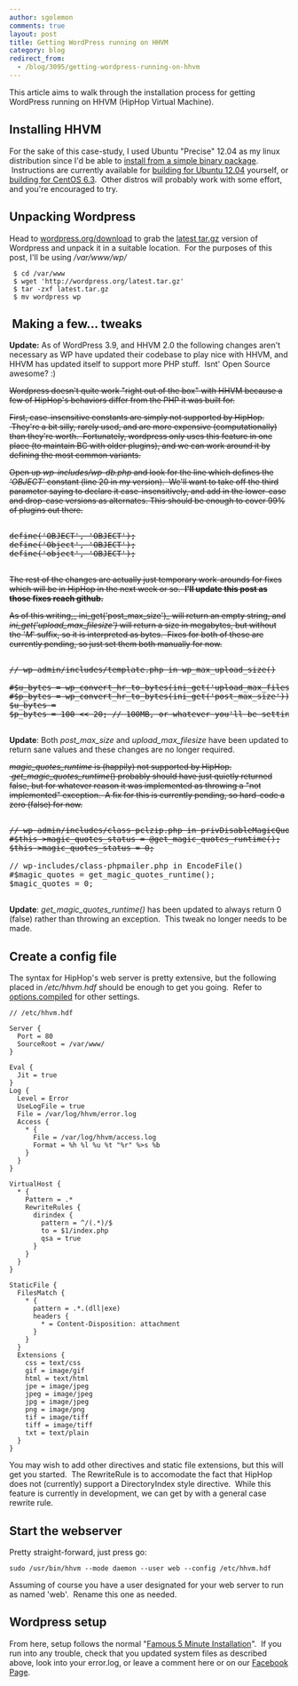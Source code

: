 ```yaml
---
author: sgolemon
comments: true
layout: post
title: Getting WordPress running on HHVM
category: blog
redirect_from:
  - /blog/3095/getting-wordpress-running-on-hhvm
---
```


This article aims to walk through the installation process for getting WordPress running on HHVM (HipHop Virtual Machine).

<!--truncate-->

## Installing HHVM

For the sake of this case-study, I used Ubuntu "Precise" 12.04 as my linux distribution since I'd be able to [install from a simple binary package](https://github.com/facebook/hiphop-php/wiki/Prebuilt-packages-on-ubuntu-12.04).  Instructions are currently available for [building for Ubuntu 12.04](https://github.com/facebook/hiphop-php/wiki/Building-and-installing-HHVM-on-Ubuntu-12.04) yourself, or [building for CentOS 6.3](https://github.com/facebook/hiphop-php/wiki/Building-and-installing-HHVM-on-CentOS-6.3).  Other distros will probably work with some effort, and you're encouraged to try.

## Unpacking Wordpress

Head to [wordpress.org/download](http://wordpress.org/download) to grab the [latest tar.gz](http://wordpress.org/latest.tar.gz) version of Wordpress and unpack it in a suitable location.  For the purposes of this post, I'll be using _/var/www/wp/_


     $ cd /var/www
     $ wget 'http://wordpress.org/latest.tar.gz'
     $ tar -zxf latest.tar.gz
     $ mv wordpress wp

##  Making a few... tweaks

**Update:** As of WordPress 3.9, and HHVM 2.0 the following changes aren't necessary as WP have updated their codebase to play nice with HHVM, and HHVM has updated itself to support more PHP stuff.  Isnt' Open Source awesome? :)

<del>Wordpress doesn't quite work "right out of the box" with HHVM because a few of HipHop's behaviors differ from the PHP it was built for.</del>

<del>First, case-insensitive constants are simply not supported by HipHop.  They're a bit silly, rarely used, and are more expensive (computationally) than they're worth.  Fortunately, wordpress only uses this feature in one place (to maintain BC with older plugins), and we can work around it by defining the most common variants.</del>

<del>Open up _wp-includes/wp-db.php_ and look for the line which defines the _'OBJECT'_ constant (line 20 in my version).  We'll want to take off the third parameter saying to declare it case-insensitively, and add in the lower-case and drop-case versions as alternates. This should be enough to cover 99% of plugins out there.</del>

<pre>
<del>
define('OBJECT', 'OBJECT');
define('Object', 'OBJECT');
define('object', 'OBJECT');
</del>
</pre>


<del>The rest of the changes are actually just temporary work-arounds for fixes which will be in HipHop in the next week or so.  **I'll update this post as those fixes reach github.**</del>

<del>As of this writing,_ ini_get('post_max_size')_ will return an empty string, and _ini_get('upload_max_filesize')_ will return a size in megabytes, but without the '_M_' suffix, so it is interpreted as bytes.  Fixes for both of these are currently pending, so just set them both manually for now.</del>

<pre>
<del>
// wp-admin/includes/template.php in wp_max_upload_size()

#$u_bytes = wp_convert_hr_to_bytes(ini_get('upload_max_filesize'));
#$p_bytes = wp_convert_hr_to_bytes(ini_get('post_max_size'));
$u_bytes =
$p_bytes = 100 << 20; // 100MB, or whatever you'll be setting
</del>
</pre>


**Update**: Both _post_max_size_ and _upload_max_filesize_ have been updated to return sane values and these changes are no longer required.

<del>_magic_quotes_runtime_ is (happily) not supported by HipHop.  _get_magic_quotes_runtime_() probably should have just quietly returned false, but for whatever reason it was implemented as throwing a "not implemented" exception.  A fix for this is currently pending, so hard-code a zero (false) for now.</del>

<pre>
<del>
// wp-admin/includes/class-pclzip.php in privDisableMagicQuotes()
#$this->magic_quotes_status = @get_magic_quotes_runtime();
$this->magic_quotes_status = 0;</del>

// wp-includes/class-phpmailer.php in EncodeFile()
#$magic_quotes = get_magic_quotes_runtime();
$magic_quotes = 0;
</del>
</pre>

**Update**: _get_magic_quotes_runtime()_ has been updated to always return 0 (false) rather than throwing an exception.  This tweak no longer needs to be made.

## Create a config file

The syntax for HipHop's web server is pretty extensive, but the following placed in _/etc/hhvm.hdf_ should be enough to get you going.  Refer to [options.compiled](https://github.com/facebook/hiphop-php/blob/master/doc/options.compiled) for other settings.


    // /etc/hhvm.hdf

    Server {
      Port = 80
      SourceRoot = /var/www/
    }

    Eval {
      Jit = true
    }
    Log {
      Level = Error
      UseLogFile = true
      File = /var/log/hhvm/error.log
      Access {
        * {
          File = /var/log/hhvm/access.log
          Format = %h %l %u %t "%r" %>s %b
        }
      }
    }

    VirtualHost {
      * {
        Pattern = .*
        RewriteRules {
          dirindex {
            pattern = ^/(.*)/$
            to = $1/index.php
            qsa = true
          }
        }
      }
    }

    StaticFile {
      FilesMatch {
        * {
          pattern = .*.(dll|exe)
          headers {
            * = Content-Disposition: attachment
          }
        }
      }
      Extensions {
        css = text/css
        gif = image/gif
        html = text/html
        jpe = image/jpeg
        jpeg = image/jpeg
        jpg = image/jpeg
        png = image/png
        tif = image/tiff
        tiff = image/tiff
        txt = text/plain
      }
    }


You may wish to add other directives and static file extensions, but this will get you started.  The RewriteRule is to accomodate the fact that HipHop does not (currently) support a DirectoryIndex style directive.  While this feature is currently in development, we can get by with a general case rewrite rule.


## Start the webserver

Pretty straight-forward, just press go:


    sudo /usr/bin/hhvm --mode daemon --user web --config /etc/hhvm.hdf


Assuming of course you have a user designated for your web server to run as named 'web'.  Rename this one as needed.

## Wordpress setup


From here, setup follows the normal "[Famous 5 Minute Installation](http://codex.wordpress.org/Installing_WordPress)".  If you run into any trouble, check that you updated system files as described above, look into your error.log, or leave a comment here or on our [Facebook Page](https://www.facebook.com/pages/HipHop-for-PHP/282425744325).
